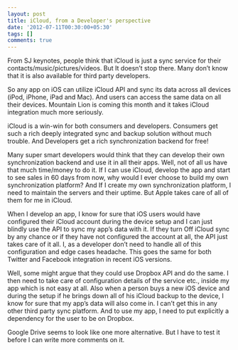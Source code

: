 ```yaml
---
layout: post
title: iCloud, from a Developer's perspective
date: '2012-07-11T00:30:00+05:30'
tags: []
comments: true
---
```

From SJ keynotes, people think that iCloud is just a sync service for their contacts/music/pictures/videos. But It doesn’t stop there. Many don’t know that it is also available for third party developers.

So any app on iOS can utilize iCloud API and sync its data across all devices (iPod, iPhone, iPad and Mac). And users can access the same data on all their devices. Mountain Lion is coming this month and it takes iCloud integration much more seriously. 

iCloud is a win-win for both consumers and developers. Consumers get such a rich deeply integrated sync and backup solution without much trouble. And Developers get a rich synchronization backend for free! 

Many super smart developers would think that they can develop their own synchronization backend and use it in all their apps. Well, not of all us have that much time/money to do it. If I can use iCloud, develop the app and start to see sales in 60 days from now, why would I ever choose to build my own synchronization platform? And If I create my own synchronization platform, I need to maintain the servers and their uptime. But Apple takes care of all of them for me in iCloud. 

When I develop an app, I know for sure that iOS users would have configured their iCloud account during the device setup and I can just blindly use the API to sync my app’s data with it. If they turn Off iCloud sync by any chance or if they have not configured the account at all, the API just takes care of it all. I, as a developer don’t need to handle all of this configuration and edge cases headache. This goes the same for both Twitter and Facebook integration in recent iOS versions.

Well, some might argue that they could use Dropbox API and do the same. I then need to take care of configuration details of the service etc., inside my app which is not easy at all. Also when a person buys a new iOS device and during the setup if he brings down all of his iCloud backup to the device, I know for sure that my app’s data will also come in. I can’t get this in any other third party sync platform. And to use my app, I need to put explicitly a dependency for the user to be on Dropbox. 

Google Drive seems to look like one more alternative. But I have to test it before I can write more comments on it. 
